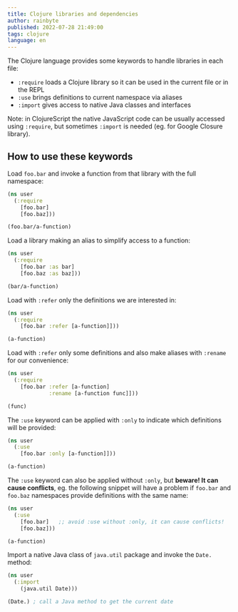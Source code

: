 ```yaml
---
title: Clojure libraries and dependencies
author: rainbyte
published: 2022-07-28 21:49:00
tags: clojure
language: en
---
```


The Clojure language provides some keywords to handle libraries in each file:

- `:require` loads a Clojure library so it can be used in the current file or
  in the REPL
- `:use` brings definitions to current namespace via aliases
- `:import` gives access to native Java classes and interfaces

Note: in ClojureScript the native JavaScript code can be usually accessed using
`:require`, but sometimes `:import` is needed (eg. for Google Closure library).

## How to use these keywords

Load `foo.bar` and invoke a function from that library with the
full namespace:

```clojure
(ns user
  (:require
    [foo.bar]
    [foo.baz]))

(foo.bar/a-function)
```

Load a library making an alias to simplify access to a function:

```clojure
(ns user
  (:require
    [foo.bar :as bar]
    [foo.baz :as baz]))

(bar/a-function)
```

Load with `:refer` only the definitions we are interested in:

```clojure
(ns user
  (:require
    [foo.bar :refer [a-function]]))

(a-function)
```

Load with `:refer` only some definitions and also make aliases with `:rename`
for our convenience:

```clojure
(ns user
  (:require
    [foo.bar :refer [a-function]
             :rename [a-function func]]))

(func)
```

The `:use` keyword can be applied with `:only` to indicate which definitions
will be provided:

```clojure
(ns user
  (:use
    [foo.bar :only [a-function]]))

(a-function)
```

The `:use` keyword can also be applied without `:only`, but **beware! It can cause
conflicts**, eg. the following snippet will have a problem if `foo.bar` and
`foo.baz` namespaces provide definitions with the same name:

```clojure
(ns user
  (:use
    [foo.bar]   ;; avoid :use without :only, it can cause conflicts!
    [foo.baz]))

(a-function)
```

Import a native Java class of `java.util` package and invoke the `Date.` method:

```clojure
(ns user
  (:import
    (java.util Date)))

(Date.) ; call a Java method to get the current date
```
